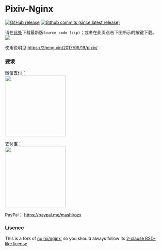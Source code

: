 ﻿# Pixiv-Nginx

[![GitHub release](https://img.shields.io/github/release/mashirozx/Pixiv-Nginx.svg?style=flat-square)](https://github.com/mashirozx/Pixiv-Nginx/releases/latest)
[![Github commits (since latest release)](https://img.shields.io/github/commits-since/mashirozx/Pixiv-Nginx/latest.svg?style=flat-square)](https://github.com/mashirozx/Pixiv-Nginx/commits/)

请在[此处](https://github.com/mashirozx/Pixiv-Nginx/releases)下载最新版`Source code
(zip)`；或者在此页点击下图所示的按键下载。
![](https://view.moezx.cc/images/2018/09/17/git.png)

使用说明见 <https://2heng.xin/2017/09/19/pixiv/>

### 要饭

微信支付：  
<img src="https://view.moezx.cc/images/2018/05/28/WeChanQR.png" width="200"/>

支付宝：  
<img src="https://view.moezx.cc/images/2018/05/28/AliPayQR.jpg" width="200"/>

PayPal：
<https://paypal.me/mashirozx>

### Lisence
This is a fork of [nginx/nginx](https://github.com/nginx/nginx), so you should always follow its [2-clause BSD-like license](http://nginx.org/LICENSE).